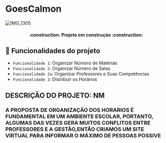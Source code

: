 # GoesCalmon

![IMG_1305](https://user-images.githubusercontent.com/132064264/235139197-1a5c9f57-a3c2-4b91-9b34-34e4d484c841.jpg)
<h4 align="center"> 
    :construction:  Projeto em construção  :construction:
</h4>

## :hammer: Funcionalidades do projeto

- `Funcionalidade 1`: Organizar Número de  Matérias 
- `Funcionalidade 2`: Organizar Número de Salas
- `Funcionalidade 2a`: Organizar Professores e Suas Competências 
- `Funcionalidade 3`: Distribuir os Horários 

## DESCRIÇÃO DO PROJETO:  NM
### A PROPOSTA DE ORGANIZAÇÃO DOS HORARIOS É FUNDAMENTAL EM UM AMBIENTE ESCOLAR, PORTANTO, ALGUMAS DAS VEZES GERA MUITOS CONFLITOS ENTRE PROFESSORES E A GESTÃO,ENTÃO CRIAMOS UM SITE VIRTUAL PARA INFORMAR O  MÁXIMO DE PESSOAS POSSIVE
